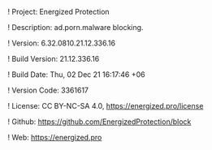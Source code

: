 ! Project: Energized Protection

! Description: ad.porn.malware blocking.

! Version: 6.32.0810.21.12.336.16

! Build Version: 21.12.336.16

! Build Date: Thu, 02 Dec 21 16:17:46 +06

! Version Code: 3361617

! License: CC BY-NC-SA 4.0, https://energized.pro/license

! Github: https://github.com/EnergizedProtection/block

! Web: https://energized.pro
